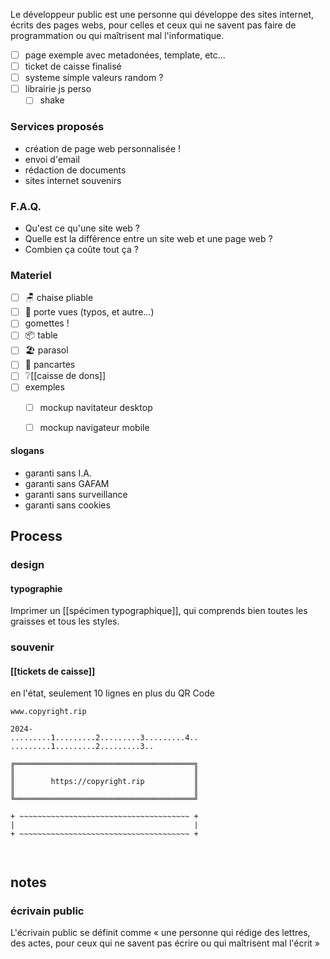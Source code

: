 Le développeur public est une personne qui développe des sites internet, écrits des pages webs, pour celles et ceux qui ne savent pas faire de programmation ou qui maîtrisent mal l'informatique.

* [ ] page exemple avec metadonées, template, etc...
* [ ] ticket de caisse finalisé
* [ ] systeme simple valeurs random ?
* [ ] librairie js perso
	* [ ] shake
      
### Services proposés
* création de page web personnalisée !
* envoi d'email
* rédaction de documents
* sites internet souvenirs
### F.A.Q.
* Qu'est ce qu'une site web ?
* Quelle est la différence entre un site web et une page web ?
* Combien ça coûte tout ça ?

###  Materiel
* [ ] 🪑 chaise pliable
* [ ] 📂 porte vues (typos, et autre...)
* [ ] gomettes !
* [ ] 📦 table
* [ ] 🏖 parasol
* [ ] 🚩 pancartes
* [ ] ❔[[caisse de dons]]
* [ ]  exemples
	* [ ] mockup navitateur desktop
	* [ ] mockup navigateur mobile


#### slogans
* garanti sans I.A.
* garanti sans GAFAM
* garanti sans surveillance
* garanti sans cookies
## Process

### design
#### typographie
Imprimer un [[spécimen typographique]], qui comprends bien toutes les graisses et tous les styles.

### souvenir
####  [[tickets de caisse]]

en l'état, seulement 10 lignes en plus du QR Code
```
www.copyright.rip

2024-
.........1.........2.........3.........4..
.........1.........2.........3..

╔════════════════════════════════════════╗
║                                        ║
║        https://copyright.rip           ║
║                                        ║
╚════════════════════════════════════════╝

+ ~~~~~~~~~~~~~~~~~~~~~~~~~~~~~~~~~~~~~~ +
|                                        |
+ ~~~~~~~~~~~~~~~~~~~~~~~~~~~~~~~~~~~~~~ +



```

## notes
### écrivain public

L'écrivain public se définit comme « une personne qui rédige des lettres, des actes, pour ceux qui ne savent pas écrire ou qui maîtrisent mal l'écrit »